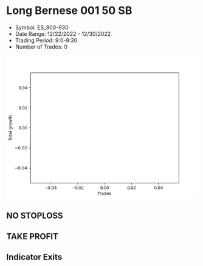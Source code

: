 # Long Bernese 001 50 SB 
- Symbol: ES_900-930
- Date Range: 12/22/2022 - 12/30/2022
- Trading Period: 9:0-9:30
- Number of Trades: 0

![Plot](LongBernese00150SBES_900-930.png)
## NO STOPLOSS














## TAKE PROFIT











## Indicator Exits

